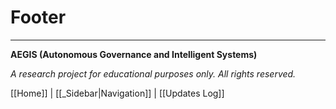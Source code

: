# Footer

---

**AEGIS (Autonomous Governance and Intelligent Systems)**

*A research project for educational purposes only. All rights reserved.*

[[Home]] | [[_Sidebar|Navigation]] | [[Updates Log]]